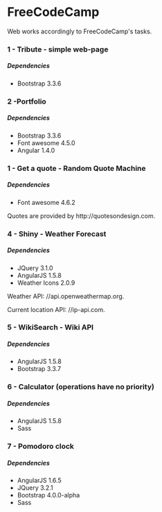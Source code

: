 # FreeCodeCamp
Web works accordingly to FreeCodeCamp's tasks.
<h3>1 - Tribute - simple web-page</h3>
<h5>Dependencies</h5>
<ul>
<li>Bootstrap 3.3.6</li>
</ul>

<h3>2 -Portfolio</h3>
<h5>Dependencies</h5>
<ul>
<li>Bootstrap 3.3.6</li>
<li>Font awesome 4.5.0</li>
<li>Angular 1.4.0</li>
</ul>

<h3>1 - Get a quote - Random Quote Machine</h3>
<h5>Dependencies</h5>
<ul>
<li>Font awesome 4.6.2</li>
</ul>
Quotes are provided by http://quotesondesign.com.

<h3>4 - Shiny - Weather Forecast</h3>
<h5>Dependencies</h5>
<ul>
<li>JQuery 3.1.0</li>
<li>AngularJS 1.5.8</li>
<li>Weather Icons 2.0.9</li>
</ul>
<p>Weather API: //api.openweathermap.org.</p>
<p>Current location API: //ip-api.com.</p>

<h3>5 - WikiSearch - Wiki API</h3>
<h5>Dependencies</h5>
<ul>
<li>AngularJS 1.5.8</li>
<li>Bootstrap 3.3.7</li>
</ul>

<h3>6 - Calculator (operations have no priority)</h3>
<h5>Dependencies</h5>
<ul>
<li>AngularJS 1.5.8</li>
<li>Sass</li>
</ul>

<h3>7 - Pomodoro clock</h3>
<h5>Dependencies</h5>
<ul>
<li>AngularJS 1.6.5</li>
<li>JQuery 3.2.1</li>
<li>Bootstrap 4.0.0-alpha</li>
<li>Sass</li>
</ul>

